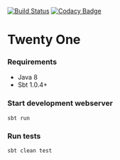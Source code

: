 [![Build Status](https://travis-ci.com/ffinfo/Twenty-One.svg?branch=master)](https://travis-ci.com/ffinfo/Twenty-One)
[![Codacy Badge](https://api.codacy.com/project/badge/Grade/70e11237384443d2b4fb0a779fb44d24)](https://www.codacy.com/project/ffinfo/Twenty-One/dashboard?utm_source=github.com&amp;utm_medium=referral&amp;utm_content=ffinfo/Twenty-One&amp;utm_campaign=Badge_Grade_Dashboard)

# Twenty One

### Requirements
- Java 8
- Sbt 1.0.4+

### Start development webserver
`sbt run`

### Run tests
`sbt clean test`
